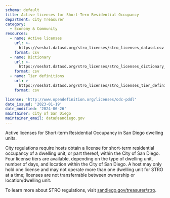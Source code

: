 ```yaml
---
schema: default
title: Active licenses for Short-Term Residential Occupancy
department: City Treasurer
category:
  - Economy & Community
resources:
  - name: Active licenses
    url: >-
      https://seshat.datasd.org/stro_licenses/stro_licenses_datasd.csv
    format: csv
  - name: Dictionary
    url: >-
      https://seshat.datasd.org/stro_licenses/stro_licenses_dictionary_datasd.csv
    format: csv
  - name: Tier definitions
    url: >-
      https://seshat.datasd.org/stro_licenses/stro_licenses_tier_definitions_datasd.csv
    format: csv

license: 'http://www.opendefinition.org/licenses/odc-pddl'
date_issued: '2023-01-19'
date_modified: '2024-06-26'
maintainer: City of San Diego
maintainer_email: data@sandiego.gov
---
```

Active licenses for Short-term Residential Occupancy in San Diego dwelling units.
<!--more-->

City regulations require hosts obtain a license for short-term residential occupancy of a dwelling unit, or part thereof, within the City of San Diego. Four license tiers are available, depending on the type of dwelling unit, number of days, and location within the City of San Diego. A host may only hold one license and may not operate more than one dwelling unit for STRO at a time; licenses are not transferrable between ownership or location/dwelling unit.

To learn more about STRO regulations, visit [sandiego.gov/treasurer/stro](https://www.sandiego.gov/treasurer/stro).

